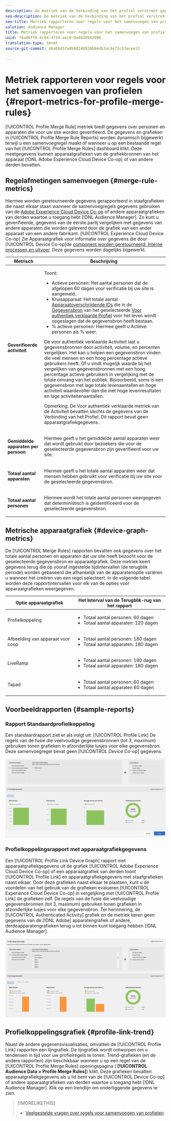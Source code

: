 ```yaml
---
description: De metriek van de Verbinding van het profiel verstrekt gegevens over mensen en apparaten die aan uw plaats voor authentiek verklaren. De gegevens en grafieken in de Verbinding van het Profiel werken dynamisch bij aangezien u een fusieregels creeert of wanneer u een bestaande regel van het dashboard van de Regels van de Fusie van het Profiel klikt. Deze cijfers kunnen apparaatgrafieken van de Adobe Experience Cloud Device Co-op of andere apparaatgrafiekbronnen van derden bevatten.
seo-description: De metriek van de Verbinding van het profiel verstrekt gegevens over mensen en apparaten die aan uw plaats voor authentiek verklaren. De gegevens en grafieken in de Verbinding van het Profiel werken dynamisch bij aangezien u een fusieregels creeert of wanneer u een bestaande regel van het dashboard van de Regels van de Fusie van het Profiel klikt. Deze cijfers kunnen apparaatgrafieken van de Adobe Experience Cloud Device Co-op of andere apparaatgrafiekbronnen van derden bevatten.
seo-title: Metriek rapporteren voor regels voor het samenvoegen van profielen
solution: Audience Manager
title: Metriek rapporteren voor regels voor het samenvoegen van profielen
uuid: 76a86ff0-4c64-4734-aec0-0a8828942096
translation-type: tm+mt
source-git-commit: d6abb45fa8b88248920b64db3ac4e72c53ecee13

---
```



# Metriek rapporteren voor regels voor het samenvoegen van profielen {#report-metrics-for-profile-merge-rules}

[!UICONTROL Profile Merge Rule] metriek biedt gegevens over personen en apparaten die voor uw site worden geverifieerd. De gegevens en grafieken in [!UICONTROL Profile Merge Rule Reports] worden dynamisch bijgewerkt terwijl u een samenvoegregel maakt of wanneer u op een bestaande regel van het [!UICONTROL Profile Merge Rules] dashboard klikt. Deze meetgegevens kunnen apparaatgrafieken van de grafiekbronnen van het apparaat [!DNL Adobe Experience Cloud Device Co-op] of van andere derden bevatten.

## Regelafmetingen samenvoegen {#merge-rule-metrics}

Hiermee worden geretourneerde gegevens gerapporteerd in staafgrafieken die naast elkaar staan wanneer de samenvoegregels gegevens gebruiken van de [Adobe Experience Cloud Device Co-op](https://marketing.adobe.com/resources/help/en_US/mcdc/) of andere apparaatgrafieken van derden waartoe u toegang hebt [!DNL Audience Manager]. Zo kunt u geverifieerde, gegevens van de eerste partij vergelijken met gegevens van andere apparaten die worden geleverd door de grafiek van een ander apparaat van een andere fabrikant. [!UICONTROL Experience Cloud Device Co-op] Zie Apparaatgrafiek voor informatie over gegevens die door [!UICONTROL Device Co-op]de [component worden geretourneerd: Interne processen en uitvoer](https://marketing.adobe.com/resources/help/en_US/mcdc/mcdc-processes.html). Deze gegevens worden dagelijks bijgewerkt.

<table id="table_A7FB2F9804F84AC8A6DD05C0E6EE7555"> 
 <thead> 
  <tr> 
   <th colname="col1" class="entry"> Metrisch </th> 
   <th colname="col2" class="entry"> Beschrijving </th> 
  </tr> 
 </thead>
 <tbody> 
  <tr> 
   <td colname="col1"> <p> <b><span class="wintitle"> Geverifieerde activiteit</span></b> </p> </td> 
   <td colname="col2"> <p>Toont: </p> 
    <ul id="ul_7F7373919A4A49028EF4BF7B28D9F8E9"> 
     <li id="li_FE2F93C496D64ED8928B3E522C9585EA"> <span class="wintitle"> Actieve personen</span>: Het aantal personen dat de afgelopen 60 dagen voor verificatie bij uw site is aangemeld. </li> 
     <li id="li_60CFD26EE68B442683C0ED5FED1A79C8"> <span class="wintitle"> Kruisapparaat</span>: Het totale aantal <a href="merge-rules-start.md#create-data-source"> Apparaatoverschrijdende IDs</a> die in de <a href="https://docs.adobe.com/content/help/en/audience-manager/user-guide/features/data-sources/manage-datasources.html"> Gegevensbron</a> van het geselecteerde <a href="merge-rule-definitions.md"> Voor authentiek verklaarde Profiel</a> voor het leven wordt opgeslagen dat de gegevensbron heeft bestaan. </li> 
     <li id="li_F2F07B6A326C4A18B79A0CF2C47D9677"> <span class="wintitle"> % actieve personen</span>: Hiermee geeft u <span class="wintitle"> Actieve personen</span> als % weer. </li> 
    </ul> <p> <span class="wintitle"> De voor authentiek verklaarde Activiteit</span> laat u gegevensbronnen door activiteit, volume, en percenten vergelijken. Het kan u helpen een gegevensbron vinden die veel mensen en een hoog percentage actieve gebruikers heeft. Of u vindt mogelijk waarde bij het vergelijken van gegevensbronnen met een hoog percentage actieve gebruikers in vergelijking met de totale omvang van het publiek. Bijvoorbeeld, soms is een gegevensbron met lage totale levenaantallen en hoge activiteit waardevoller dan die met hoge levenresultaten en lage activiteitenaantallen. </p> <p> <p>Opmerking: De <span class="wintitle"> Voor authentiek verklaarde metriek van de Activiteit</span> bevatten slechts de gegevens van de Verbinding <span class="wintitle"></span> van het Profiel. Dit rapport bevat geen <span class="wintitle"> apparaatgrafiekgegevens</span> . </p> </p> </td> 
  </tr> 
  <tr> 
   <td colname="col1"> <p> <b><span class="wintitle"> Gemiddelde apparaten per persoon</span></b> </p> </td> 
   <td colname="col2"> <p> Hiermee geeft u het gemiddelde aantal apparaten weer dat wordt gebruikt door bezoekers die voor de geselecteerde gegevensbron zijn geverifieerd voor uw site. </p> </td> 
  </tr> 
  <tr> 
   <td colname="col1"> <p> <b><span class="wintitle"> Totaal aantal apparaten</span></b> </p> </td> 
   <td colname="col2"> <p>Hiermee geeft u het totale aantal apparaten weer dat mensen hebben gebruikt voor verificatie bij uw site voor de geselecteerde gegevensbron. </p> </td> 
  </tr> 
  <tr> 
   <td colname="col1"> <p> <b><span class="wintitle"> Totaal aantal personen</span></b> </p> </td> 
   <td colname="col2"> <p>Hiermee wordt het totale aantal personen weergegeven dat deterministisch is geïdentificeerd voor de geselecteerde gegevensbron. </p> </td> 
  </tr> 
 </tbody> 
</table>

## Metrische apparaatgrafiek {#device-graph-metrics}

De [!UICONTROL Merge Rules] rapporten bevatten ook gegevens over het totale aantal personen en apparaten dat uw site heeft bezocht voor de geselecteerde gegevensbron en apparaatgrafiek. Deze metriek keert gegevens terug die op vooraf ingestelde tijdintervallen (de terugblik periode) worden gebaseerd die afhankelijk van de apparatenoptie variëren u wanneer het creëren van een regel selecteert. In de volgende tabel worden deze rapportintervallen voor elk van de opties voor apparaatgrafieken weergegeven.

<table id="table_038983EBC71F4A55BBCA99212AC5DEE6"> 
 <thead> 
  <tr> 
   <th colname="col1" class="entry"> Optie apparaatgrafiek </th> 
   <th colname="col2" class="entry"> Het Interval van de Terugblik-rug van het rapport </th> 
  </tr>
 </thead>
 <tbody> 
  <tr> 
   <td colname="col1"> <p><span class="wintitle"> Profielkoppeling</span> </p> </td> 
   <td colname="col2"> <p> 
     <ul id="ul_B2FF2341573840549FFB96579F537082"> 
      <li id="li_B37323C2F2434F41B407500AC5C15447">Totaal aantal personen: 60 dagen </li> 
      <li id="li_08D911224A60418BBB3CFB4E70CE73D4">Totaal aantal apparaten: 120 dagen </li> 
     </ul> </p> </td> 
  </tr> 
  <tr> 
   <td colname="col1"> <p><span class="wintitle"> Afbeelding van apparaat voor coop</span> </p> </td> 
   <td colname="col2"> <p> 
     <ul id="ul_64AD1DD89DF64703B70B973A463BA020"> 
      <li id="li_D7D3A3871F434CBFA71BE8929EB41648">Totaal aantal personen: 180 dagen </li> 
      <li id="li_125D387986B2463EB310203CE5857EDA">Totaal aantal apparaten: 180 dagen </li> 
     </ul> </p> </td> 
  </tr> 
  <tr> 
   <td colname="col1"> <p><span class="wintitle"> LiveRamp</span> </p> </td> 
   <td colname="col2"> <p> 
     <ul id="ul_2772F3AD7E1440789B635794ECDE8DFB"> 
      <li id="li_1432363829D64615B1D349A3722D6268">Totaal aantal personen: 180 dagen </li> 
      <li id="li_D5C0E3CE92524B54BBD36C73A326292B">Totaal aantal apparaten: 180 dagen </li> 
     </ul> </p> </td> 
  </tr> 
  <tr> 
   <td colname="col1"> <p><span class="wintitle"> Tapad</span> </p> </td> 
   <td colname="col2"> <p> 
     <ul id="ul_274529DB58E6442E95C6AD89BECB1362"> 
      <li id="li_67102211A72A4E47AACFE5E369793C17">Totaal aantal personen: 60 dagen </li> 
      <li id="li_3E8F3DA6A7B5487895A626674DA363A5">Totaal aantal apparaten 60 dagen </li> 
     </ul> </p> </td> 
  </tr> 
 </tbody> 
</table>

## Voorbeeldrapporten {#sample-reports}

### Rapport Standaardprofielkoppeling

Een standaardrapport ziet er als volgt uit: [!UICONTROL Profile Link] De regels van de fusie die veelvoudige gegevensbronnen (tot 3, maximum) gebruiken tonen grafieken in afzonderlijke lusjes voor elke gegevensbron. Deze samenvoegregel bevat geen [!UICONTROL Device Co-op] gegevens.

![](assets/profile-link-metrics.png)

### Profielkoppelingsrapport met apparaatgrafiekgegevens

Een [!UICONTROL Profile Link Device Graph] rapport met apparaatgrafiekgegevens uit de grafiek [!UICONTROL Adobe Experience Cloud Device Co-op] of een apparaatgrafiek van derden toont [!UICONTROL Profile Link] en apparaatgrafiekgegevens met staafgrafieken naast elkaar. Door deze grafieken naast elkaar te plaatsen, kunt u de voordelen van het gebruik van de grafieken evalueren [!UICONTROL Experience Cloud Device Co-op] in vergelijking met [!UICONTROL Profile Link] de grafieken zelf. De regels van de fusie die veelvoudige gegevensbronnen (tot 3, maximum) gebruiken tonen grafieken in afzonderlijke lusjes voor elke gegevensbron. Ter herinnering, de [!UICONTROL Authenticated Activity] grafiek en de metriek keren geen gegevens van de [!DNL Adobe] apparatengrafiek of andere, derdeapparatengrafieken terug u tot binnen kunt toegang hebben [!DNL Audience Manager].

![](assets/profile-link-graph.png)

## Profielkoppelingsgrafiek {#profile-link-trend}

Naast de andere gegevensvisualisaties, omvatten de [!UICONTROL Profile Link] rapporten een lijngrafiek. De lijngrafiek wordt ontworpen om u tendensen in tijd voor uw profielregels te tonen. Trend-grafieken (en de andere rapporten) zijn beschikbaar wanneer u op een regel van de [!UICONTROL Profile Merge Rules] openingspagina ( **[!UICONTROL Audience Data > Profile Merge Rules]**) klikt. Deze grafieken bevatten apparaatgrafiekgegevens als u lid bent van de [!UICONTROL Device Co-op] of andere apparaatgrafieken van derden waartoe u toegang hebt [!DNL Audience Manager]. Klik op een trendlijn om onderliggende gegevens te zien.

>[!MORELIKETHIS]
>
>* [Veelgestelde vragen over regels voor samenvoegen van profielen](../../faq/faq-profile-merge.md)

